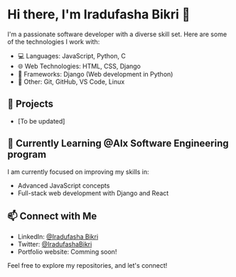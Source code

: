 # Hi there, I'm Iradufasha Bikri 👋

I'm a passionate software developer with a diverse skill set. Here are some of the technologies I work with:

- 💻 Languages: JavaScript, Python, C
- 🌐 Web Technologies: HTML, CSS, Django
- 📱 Frameworks: Django (Web development in Python)
- 🚀 Other: Git, GitHub, VS Code, Linux

## 🚀 Projects

- [To be updated]
## 🌱 Currently Learning @Alx Software Engineering program

I am currently focused on improving my skills in:

- Advanced JavaScript concepts
- Full-stack web development with Django and React

## 📫 Connect with Me

- LinkedIn: [@Iradufasha Bikri](https://www.linkedin.com/in/IradufashaBikri)
- Twitter: [@IradufashaBikri](https://twitter.com/IradufashaBikri)
- Portfolio website: Comming soon!

Feel free to explore my repositories, and let's connect!
